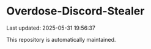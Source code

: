 # Overdose-Discord-Stealer

Last updated: 2025-05-31 19:56:37

This repository is automatically maintained.
